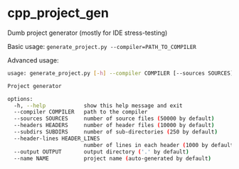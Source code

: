 # cpp_project_gen
Dumb project generator (mostly for IDE stress-testing)

Basic usage: `generate_project.py --compiler=PATH_TO_COMPILER`

Advanced usage:

```bash
usage: generate_project.py [-h] --compiler COMPILER [--sources SOURCES] [--headers HEADERS] [--subdirs SUBDIRS] [--header-lines HEADER_LINES] [--output OUTPUT] [--name NAME]

Project generator

options:
  -h, --help            show this help message and exit
  --compiler COMPILER   path to the compiler
  --sources SOURCES     number of source files (50000 by default)
  --headers HEADERS     number of header files (10000 by default)
  --subdirs SUBDIRS     number of sub-directories (250 by default)
  --header-lines HEADER_LINES
                        number of lines in each header (1000 by default)
  --output OUTPUT       output directory ('.' by default)
  --name NAME           project name (auto-generated by default)
```
